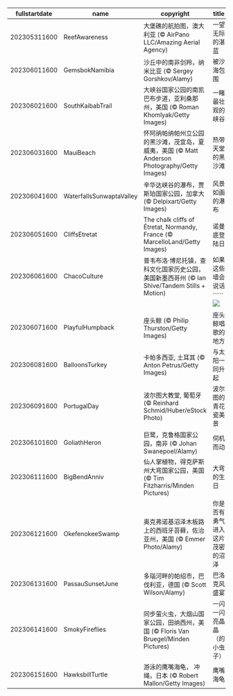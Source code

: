 |fullstartdate|name|copyright|title|image|
|--|--|--|--|--|
202305311600|ReefAwareness|大堡礁的航拍图，澳大利亚 (© AirPano LLC/Amazing Aerial Agency)|一望无际的湛蓝|![](/zh-CN/2023/06/202305311600ReefAwareness.jpg)|
202306011600|GemsbokNamibia|沙丘中的南非剑羚，纳米比亚 (© Sergey Gorshkov/Alamy)|被沙海包围|![](/zh-CN/2023/06/202306011600GemsbokNamibia.jpg)|
202306021600|SouthKaibabTrail|大峡谷国家公园的南凯巴布步道，亚利桑那州，美国 (© Roman Khomlyak/Getty Images)|一睹最壮观的峡谷|![](/zh-CN/2023/06/202306021600SouthKaibabTrail.jpg)|
202306031600|MauiBeach|怀阿纳帕纳帕州立公园的黑沙滩，茂宜岛，夏威夷，美国 (© Matt Anderson Photography/Getty Images)|热带天堂的黑沙滩|![](/zh-CN/2023/06/202306031600MauiBeach.jpg)|
202306041600|WaterfallsSunwaptaValley|辛华达峡谷的瀑布，贾斯珀国家公园，加拿大 (© Delpixart/Getty Images)|风景如画的瀑布|![](/zh-CN/2023/06/202306041600WaterfallsSunwaptaValley.jpg)|
202306051600|CliffsEtretat|The chalk cliffs of Étretat, Normandy, France (© MarcelloLand/Getty Images)|诺曼底登陆日|![](/zh-CN/2023/06/202306051600CliffsEtretat.jpg)|
202306061600|ChacoCulture|普韦布洛·博尼托镇，查科文化国家历史公园，美国新墨西哥州 (© Ian Shive/Tandem Stills + Motion)|如果这些墙会说话······|![](/zh-CN/2023/06/202306061600ChacoCulture.jpg)|
||||![](/zh-CN/2023/06/.jpg)|
202306071600|PlayfulHumpback|座头鲸 (© Philip Thurston/Getty Images)|座头鲸唱歌的地方|![](/zh-CN/2023/06/202306071600PlayfulHumpback.jpg)|
202306081600|BalloonsTurkey|卡帕多西亚, 土耳其 (© Anton Petrus/Getty Images)|与太阳一同升起|![](/zh-CN/2023/06/202306081600BalloonsTurkey.jpg)|
202306091600|PortugalDay|波尔图大教堂, 葡萄牙 (© Reinhard Schmid/Huber/eStock Photo)|波尔图的青花瓷美景|![](/zh-CN/2023/06/202306091600PortugalDay.jpg)|
202306101600|GoliathHeron|巨鹭，克鲁格国家公园，南非 (© Johan Swanepoel/Alamy)|伺机而动|![](/zh-CN/2023/06/202306101600GoliathHeron.jpg)|
202306111600|BigBendAnniv|仙人掌植物，得克萨斯州大弯国家公园，美国 (© Tim Fitzharris/Minden Pictures)|大弯的生日|![](/zh-CN/2023/06/202306111600BigBendAnniv.jpg)|
202306121600|OkefenokeeSwamp|奥克弗诺基沼泽木板路上的西班牙苔藓，佐治亚州，美国 (© Emmer Photo/Alamy)|你是否有勇气进入这片茂密的沼泽|![](/zh-CN/2023/06/202306121600OkefenokeeSwamp.jpg)|
202306131600|PassauSunsetJune|多瑙河畔的帕绍市，巴伐利亚，德国 (© Scott Wilson/Alamy)|巴洛克风盛宴|![](/zh-CN/2023/06/202306131600PassauSunsetJune.jpg)|
202306141600|SmokyFireflies|同步萤火虫，大烟山国家公园，田纳西州，美国 (© Floris Van Bruegel/Minden Pictures)|一闪一闪亮晶晶（的小虫子）|![](/zh-CN/2023/06/202306141600SmokyFireflies.jpg)|
202306151600|HawksbillTurtle|游泳的鹰嘴海龟， 冲绳，日本 (© Robert Mallon/Getty Images)|鹰嘴海龟|![](/zh-CN/2023/06/202306151600HawksbillTurtle.jpg)|
